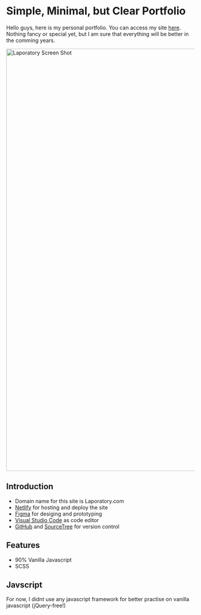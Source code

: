 # Simple, Minimal, but Clear Portfolio
Hello guys, here is my personal portfolio. You can access my site [here](https://www.laporatory.com).  
Nothing fancy or special yet, but I am sure that everything will be better in the comming years.

<img width="1128" alt="Laporatory Screen Shot" src="https://user-images.githubusercontent.com/62586450/99269011-d1fe2f80-2860-11eb-99c0-2695a0101bd1.png">

## Introduction
- Domain name for this site is Laporatory.com
- [Netlify](https://www.netlify.com) for hosting and deploy the site
- [Figma](https://www.figma.com) for desiging and prototyping
- [Visual Studio Code](https://code.visualstudio.com) as code editor
- [GitHub](https://github.com) and [SourceTree](https://www.sourcetreeapp.com) for version control

## Features
- 90% Vanilla Javascript
- SCSS

## Javscript
For now, I didnt use any javascript framework for better practise on vanilla javascript (jQuery-free!)

